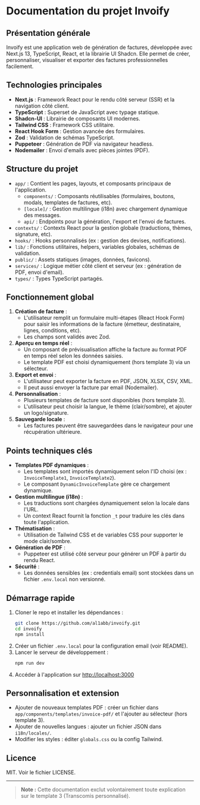 # Documentation du projet Invoify

## Présentation générale
Invoify est une application web de génération de factures, développée avec Next.js 13, TypeScript, React, et la librairie UI Shadcn. Elle permet de créer, personnaliser, visualiser et exporter des factures professionnelles facilement.

## Technologies principales
- **Next.js** : Framework React pour le rendu côté serveur (SSR) et la navigation côté client.
- **TypeScript** : Superset de JavaScript avec typage statique.
- **Shadcn-UI** : Librairie de composants UI modernes.
- **Tailwind CSS** : Framework CSS utilitaire.
- **React Hook Form** : Gestion avancée des formulaires.
- **Zod** : Validation de schémas TypeScript.
- **Puppeteer** : Génération de PDF via navigateur headless.
- **Nodemailer** : Envoi d'emails avec pièces jointes (PDF).

## Structure du projet
- `app/` : Contient les pages, layouts, et composants principaux de l'application.
  - `components/` : Composants réutilisables (formulaires, boutons, modals, templates de factures, etc).
  - `[locale]/` : Gestion multilingue (i18n) avec chargement dynamique des messages.
  - `api/` : Endpoints pour la génération, l'export et l'envoi de factures.
- `contexts/` : Contexts React pour la gestion globale (traductions, thèmes, signature, etc).
- `hooks/` : Hooks personnalisés (ex : gestion des devises, notifications).
- `lib/` : Fonctions utilitaires, helpers, variables globales, schémas de validation.
- `public/` : Assets statiques (images, données, favicons).
- `services/` : Logique métier côté client et serveur (ex : génération de PDF, envoi d'email).
- `types/` : Types TypeScript partagés.

## Fonctionnement global
1. **Création de facture** :
   - L'utilisateur remplit un formulaire multi-étapes (React Hook Form) pour saisir les informations de la facture (émetteur, destinataire, lignes, conditions, etc).
   - Les champs sont validés avec Zod.
2. **Aperçu en temps réel** :
   - Un composant de prévisualisation affiche la facture au format PDF en temps réel selon les données saisies.
   - Le template PDF est choisi dynamiquement (hors template 3) via un sélecteur.
3. **Export et envoi** :
   - L'utilisateur peut exporter la facture en PDF, JSON, XLSX, CSV, XML.
   - Il peut aussi envoyer la facture par email (Nodemailer).
4. **Personnalisation** :
   - Plusieurs templates de facture sont disponibles (hors template 3).
   - L'utilisateur peut choisir la langue, le thème (clair/sombre), et ajouter un logo/signature.
5. **Sauvegarde locale** :
   - Les factures peuvent être sauvegardées dans le navigateur pour une récupération ultérieure.

## Points techniques clés
- **Templates PDF dynamiques** :
  - Les templates sont importés dynamiquement selon l'ID choisi (ex : `InvoiceTemplate1`, `InvoiceTemplate2`).
  - Le composant `DynamicInvoiceTemplate` gère ce chargement dynamique.
- **Gestion multilingue (i18n)** :
  - Les traductions sont chargées dynamiquement selon la locale dans l'URL.
  - Un context React fournit la fonction `_t` pour traduire les clés dans toute l'application.
- **Thématisation** :
  - Utilisation de Tailwind CSS et de variables CSS pour supporter le mode clair/sombre.
- **Génération de PDF** :
  - Puppeteer est utilisé côté serveur pour générer un PDF à partir du rendu React.
- **Sécurité** :
  - Les données sensibles (ex : credentials email) sont stockées dans un fichier `.env.local` non versionné.

## Démarrage rapide
1. Cloner le repo et installer les dépendances :
   ```bash
   git clone https://github.com/al1abb/invoify.git
   cd invoify
   npm install
   ```
2. Créer un fichier `.env.local` pour la configuration email (voir README).
3. Lancer le serveur de développement :
   ```bash
   npm run dev
   ```
4. Accéder à l'application sur [http://localhost:3000](http://localhost:3000)

## Personnalisation et extension
- Ajouter de nouveaux templates PDF : créer un fichier dans `app/components/templates/invoice-pdf/` et l'ajouter au sélecteur (hors template 3).
- Ajouter de nouvelles langues : ajouter un fichier JSON dans `i18n/locales/`.
- Modifier les styles : éditer `globals.css` ou la config Tailwind.

## Licence
MIT. Voir le fichier LICENSE.

---

> **Note :** Cette documentation exclut volontairement toute explication sur le template 3 (Transcomis personnalisé).
